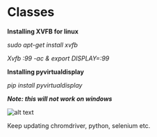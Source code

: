 # Classes

**Installing XVFB for linux**

*sudo apt-get install xvfb*

*Xvfb :99 -ac & export DISPLAY=:99*

**Installing pyvirtualdisplay**

*pip install pyvirtualdisplay*

***Note: this will not work on windows***

![alt text](https://c.tenor.com/TykQcM6kNjEAAAAM/cat-grin.gif)

Keep updating chromdriver, python, selenium etc.
